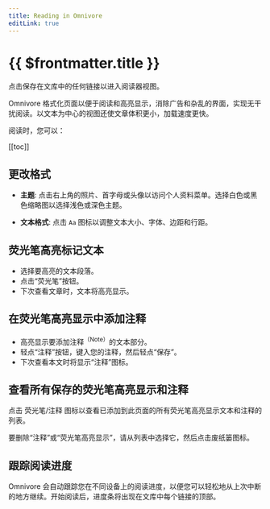 ```yaml
---
title: Reading in Omnivore
editLink: true
---
```


# {{ $frontmatter.title }}

点击保存在文库中的任何链接以进入阅读器视图。

Omnivore 格式化页面以便于阅读和高亮显示，消除广告和杂乱的界面，实现无干扰阅读。以文本为中心的视图还使文章体积更小，加载速度更快。

阅读时，您可以：

[[toc]]

## 更改格式

- **主题**: 点击右上角的照片、首字母或头像以访问个人资料菜单。选择白色或黑色缩略图以选择浅色或深色主题。

- **文本格式**: 点击 `Aa` 图标以调整文本大小、字体、边距和行距。

## 荧光笔高亮标记文本

- 选择要高亮的文本段落。
- 点击“荧光笔”按钮。
- 下次查看文章时，文本将高亮显示。

## 在荧光笔高亮显示中添加注释

- 高亮显示要添加注释<sup>（Note）</sup>的文本部分。
- 轻点“注释”按钮，键入您的注释，然后轻点“保存”。
- 下次查看本文时将显示“注释”图标。

## 查看所有保存的荧光笔高亮显示和注释

点击 荧光笔/注释 图标以查看已添加到此页面的所有荧光笔高亮显示文本和注释的列表。

要删除“注释”或“荧光笔高亮显示”，请从列表中选择它，然后点击废纸篓图标。

## 跟踪阅读进度

Omnivore 会自动跟踪您在不同设备上的阅读进度，以便您可以轻松地从上次中断的地方继续。开始阅读后，进度条将出现在文库中每个链接的顶部。
